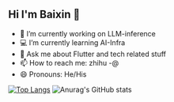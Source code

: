 ## Hi I'm Baixin 👋
- 📝 I’m currently working on LLM-inference
- 💻 I’m currently learning AI-Infra
- 💬 Ask me about Flutter and tech related stuff
- 📫 How to reach me: zhihu -@
- 😄 Pronouns: He/His

<!--
![Baixin's GitHub stats](https://github-readme-stats.vercel.app/api?username=huang-baixin)
-->
<!--
![Top Langs](https://github-readme-stats.vercel.app/api/top-langs/?username=huang-baixin)
-->
[![Top Langs](https://github-readme-stats.vercel.app/api/top-langs/?username=huang-baixin&layout=compact)](https://github.com/anuraghazra/github-readme-stats)
![Anurag's GitHub stats](https://github-readme-stats.vercel.app/api?username=huang-baixin&show_icons=true&theme=dracula&hide=contribs&line_height=24)

